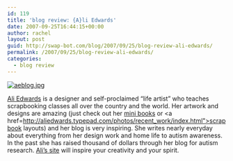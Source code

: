 ```yaml
---
id: 119
title: 'blog review: {A}li Edwards'
date: 2007-09-25T16:44:15+00:00
author: rachel
layout: post
guid: http://swap-bot.com/blog/2007/09/25/blog-review-ali-edwards/
permalink: /2007/09/25/blog-review-ali-edwards/
categories:
  - blog review
---
```

[![aeblog.jpg](http://swap-bot.com/blog/wp-content/uploads/2007/09/aeblog.jpg)](http://aliedwards.typepad.com/_a_/) <strong style="display:none"><a href="http://www.turtlesurvival.org/?michael_clayton">Michael Clayton divx</a></strong> 

[Ali Edwards](http://aliedwards.typepad.com/_a_/) is a designer and self-proclaimed &#8220;life artist&#8221; who teaches scrapbooking classes all over the country and the world. Her artwork and designs are amazing (just check out her [mini books](http://aliedwards.typepad.com/photos/thanksgiving_album/index.html) or <a href=http://aliedwards.typepad.com/photos/recent_work/index.html">scrapbook layouts</a>) and her blog is very inspiring. She writes nearly everyday about everything from her design work and home life to autism awareness. In the past she has raised thousand of dollars through her blog for autism research. [Ali&#8217;s site](http://aliedwards.typepad.com/_a_/) will inspire your creativity and your spirit.